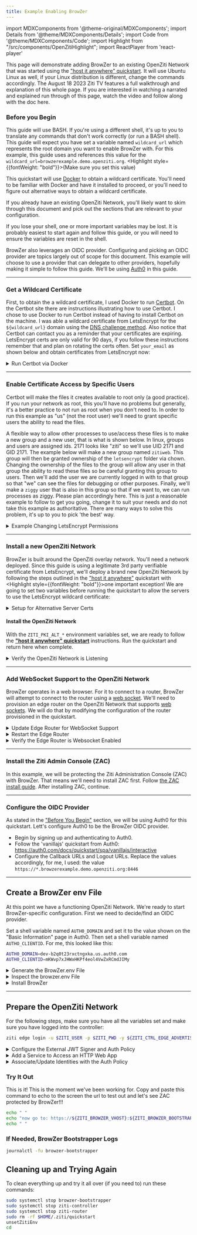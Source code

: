 ```yaml
---
title: Example Enabling BrowZer 
---
```

import MDXComponents from '@theme-original/MDXComponents';
import Details from '@theme/MDXComponents/Details';
import Code from '@theme/MDXComponents/Code';
import Highlight from "/src/components/OpenZitiHighlight";
import ReactPlayer from 'react-player'

This page will demonstrate adding BrowZer to an existing OpenZiti Network that was started using the
["host it anywhere" quickstart](/learn/quickstarts/network/hosted.md). It will use Ubuntu Linux as well, if
your Linux distribution is different, change the commands accordingly. The August 18 2023 Ziti TV features a full 
walkthrough and explanation of this whole page. If you are interested in watching a narrated and explained run
through of this page, watch the video and follow along with the doc here.

<ReactPlayer playing={false} controls url='https://youtu.be/ZPkOQbVEnW0?t=816' />

### Before you Begin

This guide will use BASH. If you're using a different shell, it's up to you to translate any commands that don't work
correctly (or run a BASH shell). This guide will expect you have set a variable named `wildcard_url` which represents
the root domain you want to enable BrowZer with. For this example, this guide uses and references this value 
for the `wildcard_url=browzerexample.demo.openziti.org`. <Highlight style={{fontWeight: "bold"}}>(Make sure you set 
this value)</Highlight>

This quickstart will use [Docker](https://www.docker.com/) to obtain a wildcard certificate. You'll need to be
familiar with Docker and have it installed to proceed, or you'll need to figure out alternative ways to obtain
a wildcard certificate.

If you already have an existing OpenZiti Network, you'll likely want to skim through this document and pick out the
sections that are relevant to your configuration.

If you lose your shell, one or more important variables may be lost. It is probably easiest to start again and follow
this guide, or you will need to ensure the variables are reset in the shell.

BrowZer also leverages an OIDC provider. Configuring and picking an OIDC provider are topics largely out of scope
for this document. This example will choose to use a provider that can delegate to other providers, hopefully making
it simple to follow this guide. We'll be using [Auth0](https://auth0.com) in this guide. 

---

### Get a Wildcard Certificate

First, to obtain the a wildcard certificate, I used Docker to run [Certbot](https://certbot.eff.org/). 
On the Certbot site there are instructions illustrating how to use Certbot. I chose to use Docker to run Certbot
instead of having to install Certbot on the machine. I was able a wildcard certificate from LetsEncrypt for the
`${wildcard_url}` domain using the [DNS challenge method](https://letsencrypt.org/docs/challenge-types/#dns-01-challenge).  Also notice that Certbot can contact you as a 
reminder that your certificates are expiring. LetsEncrypt certs are only valid for 90 days, if you follow these
instructions remember that and plan on rotating the certs often. Set `your_email` as shown below and obtain
certificates from LetsEncrypt now:

<Details>
<summary>Run Certbot via Docker</summary>

```
your_email="your.email@someserver.com"
sudo docker run -it --rm --name certbot \
  -v "/etc/letsencrypt:/etc/letsencrypt" \
  -v "/var/lib/letsencrypt:/var/lib/letsencrypt" \
  certbot/certbot certonly -d "*.${wildcard_url}" \
                  --manual \
                  --preferred-challenges dns \
                  --email "${your_email}" \
                  --agree-tos
```

</Details>

---

### Enable Certificate Access by Specific Users

Certbot will make the files it creates available to root only (a good practice). If you run your network as root, this
you'll have no problems but generally, it's a better practice to not run as root when you don't need to. In order to run
this example as "us" (not the root user) we'll need to grant specific users the ability to read the files.  

A flexible way to allow other processes to use/access these files is to make a new group and a new user, that is what
is shown below. In linux, groups and users are assigned ids. 2171 looks like "ziti" so we'll use UID 2171 and GID 2171.
The example below will make a new group named `zitiweb`. This group will then be granted ownership of the `letsencrypt`
folder via chown. Changing the ownership of the files to the group will allow any user in that group the ability to read
these files so be careful granting this group to users. Then we'll add the user we are currently logged in with to that 
group so that "we" can see the files for debugging or other purposes. Finally, we'll make a `ziggy` user that is also in
this group so that if we want to, we can run processes as ziggy. Please plan accordingly here. This is just a reasonable 
example to follow to get you going, change it to suit your needs and do not take this example as authoritative. There
are many ways to solve this problem, it's up to you to pick 'the best' way.

<Details>
<summary>Example Changing LetsEncrypt Permissions</summary>

```bash
sudo groupadd -g 2171 zitiweb
sudo useradd -u 2171 -M ziggy
sudo usermod -aG zitiweb ziggy
sudo usermod -aG zitiweb $USER
sudo chown -R root:zitiweb /etc/letsencrypt/
sudo chmod -R g+rX /etc/letsencrypt/
```

You will want to enable the new group permissions in the current shell. Log out of your current session and log back
in again. Doing so will enable the new group permission in your shell. After, set the `wildcard_url` variable again.
Once set, verify you can access to the certificates:
```bash
ls -l /etc/letsencrypt/live/${wildcard_url}/
```
You should see something similar to:
```bash
total 8
-rw-r--r-- 1 root zitiweb 692 Aug 17 21:12 README
lrwxrwxrwx 1 root zitiweb  56 Aug 17 21:12 cert.pem -> ../../archive/browzerexample.demo.openziti.org/cert1.pem
lrwxrwxrwx 1 root zitiweb  57 Aug 17 21:12 chain.pem -> ../../archive/browzerexample.demo.openziti.org/chain1.pem
lrwxrwxrwx 1 root zitiweb  61 Aug 17 21:12 fullchain.pem -> ../../archive/browzerexample.demo.openziti.org/fullchain1.pem
lrwxrwxrwx 1 root zitiweb  59 Aug 17 21:12 privkey.pem -> ../../archive/browzerexample.demo.openziti.org/privkey1.pem
```
</Details>

---

### Install a new OpenZiti Network

BrowZer is built around the OpenZiti overlay network. You'll need a network deployed. Since this guide is using
a legitimate 3rd party verifiable certificate from LetsEncrypt, we'll deploy a brand new OpenZiti Network by 
following the steps outlined in the ["host it anywhere"](/learn/quickstarts/network/hosted.md)
quickstart with <Highlight style={{fontWeight: "bold"}}>one important exception</Highlight>! 
We are going to set two variables before running the quickstart to allow the servers to use the LetsEncrypt
wildcard certificate:

<Details>
<summary>Setup for Alternative Server Certs</summary>

Since we have just obtained some LetsEncrypt certificates, we'll enable OpenZiti with
Alternative Server Certs __immediately__! To do that we'll set two new variables
introduced with v0.29.0. Notice that the `${wildcard_url}` variable needs to be set if it's not already set:

```bash
export ZITI_PKI_ALT_SERVER_CERT="/etc/letsencrypt/live/${wildcard_url}/fullchain.pem"
export ZITI_PKI_ALT_SERVER_KEY="/etc/letsencrypt/live/${wildcard_url}/privkey.pem"
```
</Details>

#### Install the OpenZiti Network

With the `ZITI_PKI_ALT_*` environment variables set, we are ready to follow the 
__["host it anywhere" quickstart](/learn/quickstarts/network/hosted.md)__ instructions.  Run the quickstart
and return here when complete.

<Details>
<summary>Verify the OpenZiti Network is Listening</summary>

After completing the quickstart, you should be able to access the controller at both the alternate server cert url.
Notice there's no need for 'insecure' (-sk) curl mode for the`${wildcard_url}` URL:

```bash
curl https://ctrl.${wildcard_url}:${ZITI_CTRL_EDGE_ADVERTISED_PORT}
```
and we should be able to curl to the non-alternative server url. Note for this we need to use `-sk` since this will
be the self-signed PKI endpoint:
```bash
curl -sk https://${ZITI_CTRL_EDGE_ADVERTISED_ADDRESS}:${ZITI_CTRL_EDGE_ADVERTISED_PORT}
```
</Details>

---

### Add WebSocket Support to the OpenZiti Network

BrowZer operates in a web browser. For it to connect to a router, BrowZer will attempt to connect to the router
using a [web socket](https://en.wikipedia.org/wiki/WebSocket). We'll need to provision an edge router on the OpenZiti Network that supports 
[web sockets](https://en.wikipedia.org/wiki/WebSocket). We will do that by modifying the configuration of the router provisioned in the quickstart.

<Details>
<summary>Update Edge Router for WebSocket Support</summary>

After completing the quickstart, you will have an edge router configuration file in the user's home directory.
Use your favorite editor, such as [`vim`](https://en.wikipedia.org/wiki/Vim_(text_editor)) to edit the file:

```bash
vi $ZITI_HOME/${ZITI_NETWORK}-edge-router.yaml
```

Locate the "binding" section, and add a section that looks like this. Make sure to change the `address` and `advertise`
fields accordingly to fit your `${wildcard_url}` value:
```bash
  - binding: edge
    address: wss:0.0.0.0:8447
    options:
      advertise: ws.browzerexample.demo.openziti.org:8447
      connectTimeoutMs: 5000
      getSessionTimeout: 60
```

</Details>

<Details>
<summary>Restart the Edge Router</summary>

After updating the router's configuration file you'll need to restart the router:
```bash
sudo systemctl restart ziti-router
```
</Details>

<Details>
<summary>Verify the Edge Router is Websocket Enabled</summary>

After the router restarts you'll be able to verify the router is properly configured. The following curl statement
should succeed and return a 404 message similar to the one shown below. Note port 8447 is used, if you change this
port you will obviously need to change the port number to the one you chose:

```bash
curl https://ws.${wildcard_url}:8447
```

</Details>

---

### Install the Ziti Admin Console (ZAC)

In this example, we will be protecting the Ziti Administration Console (ZAC) with BrowZer. That means we'll need to
install ZAC first. Follow [the ZAC install guide](/learn/quickstarts/zac/index.md).
After installing ZAC, continue.

---

### Configure the OIDC Provider

As stated in the ["Before You Begin"](#before-you-begin) section, we will be using Auth0 for this quickstart. Lett's
configure Auth0 to be the BrowZer OIDC provider.

* Begin by signing up and authenticating to Auth0.
* Follow the 'vanillajs' quickstart from Auth0: https://auth0.com/docs/quickstart/spa/vanillajs/interactive
* Configure the Callback URLs and Logout URLs. Replace the values accordingly, for me, I used:
  the value `https://*.browzerexample.demo.openziti.org:8446`

---

## Create a BrowZer env File

At this point we have a functioning OpenZiti Network. We're ready to start BrowZer-specific configuration.
First we need to decide/find an OIDC provider.  

Set a shell variable named `AUTH0_DOMAIN` and set it to the value shown on the "Basic Information" page in Auth0. Then
set a shell variable named `AUTHO_CLIENTID`. For me, this looked like this:

```bash
AUTH0_DOMAIN=dev-b2q0t23rxctngxka.us.auth0.com
AUTH0_CLIENTID=mKWvp7xJHWxHKPf4eol4VwZxRCmdJIMy
```

<Details>
<summary>Generate the BrowZer.env File</summary>

:::caution Warning
Make sure all variables listed below are set in your shell before running
:::

Now copy and paste this command to generate the browzer.env file.

```bash
export NODE_ENV=production
export ZITI_BROWZER_BOOTSTRAPPER_LOGLEVEL=debug
export ZITI_BROWZER_BOOTSTRAPPER_HOST=browzer.${wildcard_url}
export ZITI_BROWZER_RUNTIME_LOGLEVEL=debug
export ZITI_BROWZER_RUNTIME_HOTKEY=alt+F12
export ZITI_CONTROLLER_HOST=ctrl.${wildcard_url}
export ZITI_CONTROLLER_PORT=${ZITI_CTRL_EDGE_ADVERTISED_PORT}
export ZITI_BROWZER_BOOTSTRAPPER_SCHEME=https
export ZITI_BROWZER_BOOTSTRAPPER_CERTIFICATE_PATH=/etc/letsencrypt/live/${wildcard_url}/fullchain.pem
export ZITI_BROWZER_BOOTSTRAPPER_KEY_PATH=/etc/letsencrypt/live/${wildcard_url}/privkey.pem
export ZITI_BROWZER_BOOTSTRAPPER_LISTEN_PORT=8446
export ZITI_BROWZER_SERVICE=brozac
export ZITI_BROWZER_VHOST=${ZITI_BROWZER_SERVICE}.${wildcard_url}
export ZITI_BROWZER_OIDC_URL=https://${AUTH0_DOMAIN}
export ZITI_BROWZER_CLIENT_ID=${AUTH0_CLIENTID}

export ZITI_BROWZER_BOOTSTRAPPER_TARGETS="$(cat <<HERE
  {
    "targetArray": [
      {
        "vhost": "${ZITI_BROWZER_VHOST}",
        "service": "${ZITI_BROWZER_SERVICE}",
        "path": "/",
        "scheme": "http",
        "idp_issuer_base_url": "${ZITI_BROWZER_OIDC_URL}",
        "idp_client_id": "${ZITI_BROWZER_CLIENT_ID}"
      }
    ]
  }
HERE
)"

cat > $ZITI_HOME/browzer.env << HERE
ZITI_BROWZER_BOOTSTRAPPER_HOST="${ZITI_BROWZER_BOOTSTRAPPER_HOST}"
ZITI_BROWZER_BOOTSTRAPPER_LOGLEVEL="${ZITI_BROWZER_BOOTSTRAPPER_LOGLEVEL}"
ZITI_BROWZER_RUNTIME_LOGLEVEL="${ZITI_BROWZER_RUNTIME_LOGLEVEL}"
ZITI_BROWZER_RUNTIME_HOTKEY="${ZITI_BROWZER_RUNTIME_HOTKEY}"
ZITI_CONTROLLER_HOST="${ZITI_CONTROLLER_HOST}"
ZITI_CONTROLLER_PORT="${ZITI_CONTROLLER_PORT}"
ZITI_BROWZER_BOOTSTRAPPER_SCHEME="${ZITI_BROWZER_BOOTSTRAPPER_SCHEME}"
ZITI_BROWZER_BOOTSTRAPPER_CERTIFICATE_PATH="${ZITI_BROWZER_BOOTSTRAPPER_CERTIFICATE_PATH}"
ZITI_BROWZER_BOOTSTRAPPER_KEY_PATH="${ZITI_BROWZER_BOOTSTRAPPER_KEY_PATH}"
ZITI_BROWZER_BOOTSTRAPPER_LISTEN_PORT="${ZITI_BROWZER_BOOTSTRAPPER_LISTEN_PORT}"
ZITI_BROWZER_BOOTSTRAPPER_TARGETS='${ZITI_BROWZER_BOOTSTRAPPER_TARGETS}'
NODE_EXTRA_CA_CERTS=node_modules/node_extra_ca_certs_mozilla_bundle/ca_bundle/ca_intermediate_root_bundle.pem
HERE
echo browzer env file written to: $ZITI_HOME/browzer.env
```

</Details>

<Details>
<summary>Inspect the browzer.env File</summary>

You should see something like:
```bash
browzer env file written to: /home/ubuntu/.ziti/quickstart/ip-172-31-47-200/browzer.env
```

Open this file up and visually inspect it to verify the file seems to be full, complete and not missing anything
obvious. If you had verified all the variables used in the previous command were set, this file will be correctly
created.

</Details>

<Details>
<summary>Install BrowZer</summary>

BrowZer is ready to be installed. The [main BrowZer page](/learn/quickstarts/browzer/index.md) has two sections showing you how to
install BrowZer either by [cloning from GitHub](/learn/quickstarts/browzer/index.md#cloning-from-github)
or by [Running via Docker](/learn/quickstarts/browzer/index.md#running-via-docker). I have
used the "clone" approach to run my BrowZer (and ZAC).

Follow one of those methods and ensure BrowZer is up and running.

```bash
browzer env file written to: /home/ubuntu/.ziti/quickstart/ip-172-31-47-200/browzer.env
```

Open this file up and visually inspect it to verify the file seems to be full, complete and not missing anything
obvious. If you had verified all the variables used in the previous command were set, this file will be correctly
created.

</Details>

---

## Prepare the OpenZiti Network

For the following steps, make sure you have all the variables set and make sure you have logged into the controller:
```bash
ziti edge login -u $ZITI_USER -p $ZITI_PWD -y ${ZITI_CTRL_EDGE_ADVERTISED_ADDRESS}:${ZITI_CTRL_EDGE_ADVERTISED_PORT}
```

<Details>
<summary>Configure the External JWT Signer and Auth Policy</summary>

```bash
echo "configuring OpenZiti for BrowZer..."
ziti_object_prefix=browzer-auth0
issuer=$(curl -s ${ZITI_BROWZER_OIDC_URL}/.well-known/openid-configuration | jq -r .issuer)
jwks=$(curl -s ${ZITI_BROWZER_OIDC_URL}/.well-known/openid-configuration | jq -r .jwks_uri)

echo "OIDC issuer   : $issuer"
echo "OIDC jwks url : $jwks"

ext_jwt_signer=$(ziti edge create ext-jwt-signer "${ziti_object_prefix}-ext-jwt-signer" "${issuer}" --jwks-endpoint "${jwks}" --audience "${ZITI_BROWZER_CLIENT_ID}" --claims-property email)
echo "ext jwt signer id: $ext_jwt_signer"

auth_policy=$(ziti edge create auth-policy "${ziti_object_prefix}-auth-policy" --primary-ext-jwt-allowed --primary-ext-jwt-allowed-signers ${ext_jwt_signer})
echo "auth policy id: $auth_policy"
```

After running the commands listed above, you should see output that confirms an `ext-jwt-signer` and `auth-policy` were
created successfully. It should look similar to what is shown below. Ensure the id's for the signer and auth policy
have some value and are not blank:
```bash
configuring OpenZiti for BrowZer...
OIDC issuer   : https://dev-b2q0t23rxctngxka.us.auth0.com/
OIDC jwks url : https://dev-b2q0t23rxctngxka.us.auth0.com/.well-known/jwks.json
ext jwt signer id: 23sRIAoaPqh9RDoFO8iwGZ
auth policy id: 6EbCIB8ke40SI8eQxc3O0X
```

</Details>

<Details>
<summary>Add a Service to Access an HTTP Web App</summary>

To enable access to the ZAC using BrowZer we need to make a service. Things to notice here are that we are using the
HTTP port (the BrowZer Bootstrapper will provide HTTPS) and we're using the default port of 1408. Ensure the variables
referenced are all set accordingly and then copy/paste these commands:

```bash
intercept_address="${ZITI_BROWZER_SERVICE}.ziti"
intercept_port=80
offload_address=127.0.0.1
offload_port=1408

function createService {
ziti edge create config ${ZITI_BROWZER_SERVICE}.host.config host.v1 '{"protocol":"tcp", "address":"'"${offload_address}"'", "port":'${offload_port}'}'
ziti edge create config ${ZITI_BROWZER_SERVICE}.int.config  intercept.v1 '{"protocols":["tcp"],"addresses":["'"${intercept_address}"'"], "portRanges":[{"low":'${intercept_port}', "high":'${intercept_port}'}]}'
ziti edge create service "${ZITI_BROWZER_SERVICE}" --configs "${ZITI_BROWZER_SERVICE}.host.config","${ZITI_BROWZER_SERVICE}.int.config"
ziti edge create service-policy "${ZITI_BROWZER_SERVICE}.bind" Bind --service-roles "@${ZITI_BROWZER_SERVICE}" --identity-roles "#${ZITI_BROWZER_SERVICE}.binders"
ziti edge create service-policy "${ZITI_BROWZER_SERVICE}.dial" Dial --service-roles "@${ZITI_BROWZER_SERVICE}" --identity-roles "#${ZITI_BROWZER_SERVICE}.dialers"
}

function deleteService {
ziti edge delete config  where 'name contains "'"${ZITI_BROWZER_SERVICE}"'."'
ziti edge delete service where 'name = "'"${ZITI_BROWZER_SERVICE}"'"'
ziti edge delete sp      where 'name contains "'"${ZITI_BROWZER_SERVICE}"'."'
}

createService

```

Verify the commands all succeed (no errors shown) and the output looks similar to this after running:
```bash
New config brozac.host.config created with id: 5i85SF4pnehz1LEjJNvCtH
New config brozac.int.config created with id: 2p8xuev7Vb9NzuZoEGi4tq
New service brozac created with id: 5Ry0BOMr6VJGQjF51LdDxv
New service policy brozac.bind created with id: 8EoBqEhKeIKQLQxY5zr3Z
New service policy brozac.dial created with id: 1TUzPYdN3GpGdA4k9Uauv3
```

</Details>

<Details>
<summary>Associate/Update Identities with the Auth Policy</summary>

Now we need to associate the claims presented by the OIDC provider with one or more identities inside the OpenZiti
Network. Since we have decided to use Auth0, in the previous step we were able to create an `ext-jwt-signer` and 
reference the claim named `email`. Since we chose Auth0, I know that it will provide this particular claim to OpenZiti
after the user logs into the OIDC provider. If your OIDC provider doesn't provide `email`, you'll have to 
learn/explore/understand how the OIDC provider you're using works. It's out of scope of this document to provide
that sort of insight. Set a variable named `ZITI_BROWZER_IDENTITIES` and assign it an email address you plan to use:

```bash
ZITI_BROWZER_IDENTITIES="clint.dovholuk@company.name"
```

After create a __space__ delimited list (one value/email is fine too), copy and paste the following command:

```bash
echo "creating users specified by ZITI_BROWZER_IDENTITIES: ${ZITI_BROWZER_IDENTITIES}"
for id in ${ZITI_BROWZER_IDENTITIES}; do
ziti edge create identity user "${id}" --auth-policy ${auth_policy} --external-id "${id}" -a "${ZITI_BROWZER_SERVICE}.dialers"
done

#ziti edge update identity "${id}" -a $(ziti edge list identities 'name="'${id}'"' -j | jq -r '.data[].roleAttributes | map(. // "") | @csv'),"${ZITI_BROWZER_SERVICE}.dialers"
ziti edge update identity "${ZITI_ROUTER_NAME}" -a "${ZITI_BROWZER_SERVICE}.binders"
```

After you run that command you should see output looking similar to this:
```bash
creating users specified by ZITI_BROWZER_IDENTITIES: clint.dovholuk@company.name
New identity clint.dovholuk@company.name created with id: hmnQByTn3
```

</Details>

### Try It Out

This is it! This is the moment we've been working for.  Copy and paste this command to echo to the screen the url to 
test out and let's see ZAC protected by BrowZer!!!

```bash
echo " "
echo "now go to: https://${ZITI_BROWZER_VHOST}:${ZITI_BROWZER_BOOTSTRAPPER_LISTEN_PORT} and see your ${ZITI_BROWZER_SERVICE}!"
echo " "
```

### If Needed, BrowZer Bootstrapper Logs

```bash
journalctl -fu browzer-bootstrapper
```


## Cleaning up and Trying Again

To clean everything up and try it all over (if you need to) run these commands:
```bash
sudo systemctl stop browzer-bootstrapper
sudo systemctl stop ziti-controller 
sudo systemctl stop ziti-router
sudo rm -rf $HOME/.ziti/quickstart
unsetZitiEnv
cd 
```


